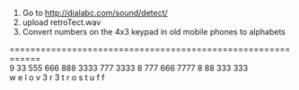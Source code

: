 1. Go to http://dialabc.com/sound/detect/
2. upload retroTect.wav
3. Convert numbers on the 4x3 keypad in old mobile phones to alphabets


============================================================<br/>
9 33 555 666 888 3333 777 3333 8 777 666 7777 8 88 333 333<br/>
w e   l   o   v    3   r    3  t  r   o   s   t u   f   f
